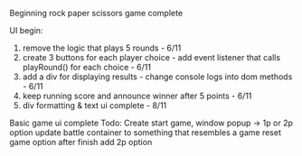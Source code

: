 Beginning rock paper scissors game complete

UI begin:
1. remove the logic that plays 5 rounds - 6/11
2. create 3 buttons for each player choice - add event listener that calls playRound() for each choice - 6/11
3. add a div for displaying results - change console logs into dom methods - 6/11
4. keep running score and announce winner after 5 points - 6/11
5. div formatting & text ui complete - 8/11

Basic game ui complete
Todo:
Create start game, window popup -> 1p or 2p option
update battle container to something that resembles a game
reset game option after finish
add 2p option